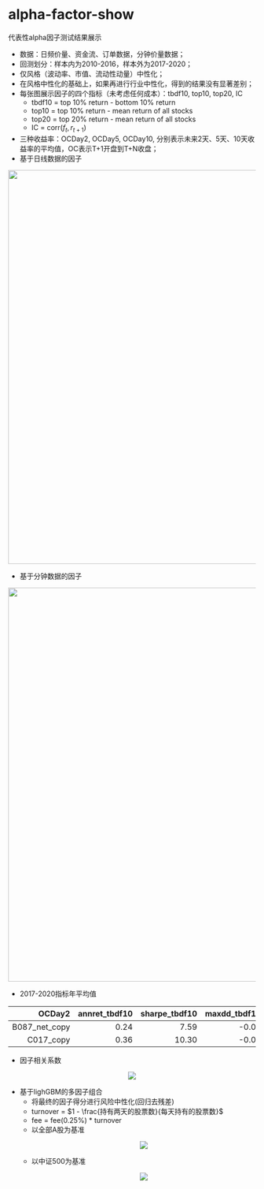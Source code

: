 # alpha-factor-show
代表性alpha因子测试结果展示
* 数据：日频价量、资金流、订单数据，分钟价量数据；
* 回测划分：样本内为2010-2016，样本外为2017-2020；
* 仅风格（波动率、市值、流动性动量）中性化；
* 在风格中性化的基础上，如果再进行行业中性化，得到的结果没有显著差别；
* 每张图展示因子的四个指标（未考虑任何成本）：tbdf10, top10, top20, IC
  - tbdf10 = top 10% return - bottom 10% return
  - top10 = top 10% return - mean return of all stocks
  - top20 = top 20% return - mean return of all stocks
  - IC = corr($f_t, r_{t+1}$)
* 三种收益率：OCDay2, OCDay5, OCDay10, 分别表示未来2天、5天、10天收益率的平均值，OC表示T+1开盘到T+N收盘；
* 基于日线数据的因子
<p align="center"><img src="https://github.com/Jensenberg/alpha-factor-show/blob/master/B087_net_copy_figures_20100104_20200605.png" width="800"/></p>
  
* 基于分钟数据的因子
<p align="center"><img src="https://github.com/Jensenberg/alpha-factor-show/blob/master/C017_copy_figures_20100104_20200605.png" width="800"/></p>

* 2017-2020指标年平均值

| OCDay2| annret_tbdf10 | sharpe_tbdf10 | maxdd_tbdf10 | annret_top10 | sharpe_top10 | maxdd_top10 | annret_top20 | sharpe_top20 | maxdd_top20 | mean_IC | tstat_IC |
| -------: | ------------: | ------------: | -----------: | -----------: | -----------: | ----------: | -----------: | -----------: | ----------: | ------: | -------: |
|B087_net_copy| 0.24          | 7.59          | -0.01        | 0.12         | 3.66         | -0.01       | 0.12         | 5.38         | -0.01       | 0.02    | 9.38     |
|C017_copy|          0.36 |          10.30 |        -0.01 |         0.16 |         7.44 |       -0.01 |         0.13 |         8.62 |       -0.01 |    0.03 |    11.53 |

* 因子相关系数

<p align="center">
<img src="https://github.com/Jensenberg/alpha-factor-show/blob/master/corr.png"/></p>

* 基于lighGBM的多因子组合
  - 将最终的因子得分进行风险中性化(回归去残差)
  - turnover = $1 - \frac{持有两天的股票数}{每天持有的股票数}$
  - fee = fee(0.25%) * turnover
  - 以全部A股为基准<p align="center"><img src="https://github.com/Jensenberg/alpha-factor-show/blob/master/lgb-reg-cumsum.png"/></p>
  - 以中证500为基准<p align="center"><img src="https://github.com/Jensenberg/alpha-factor-show/blob/master/lgb-reg-cumsum-zz500.png"/></p>
